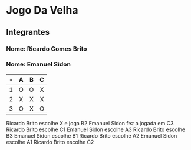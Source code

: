 # Jogo Da Velha
## Integrantes 
### Nome: Ricardo Gomes Brito
### Nome: Emanuel Sidon

| - | A | B | C |
| -- | :---: | :---: | :---: |
| 1 | O | O | X |
| 2 | X | X | X |
| 3 | O | X | O |

Ricardo Brito escolhe X e joga B2
Emanuel Sidon fez a jogada em C3
Ricardo Brito escolhe C1
Emanuel Sidon escolhe A3
Ricardo Brito escolhe B3
Emanuel Sidon escolhe B1
Ricardo Brito escolhe A2
Emanuel Sidon escolhe A1
Ricardo Brito escolhe C2